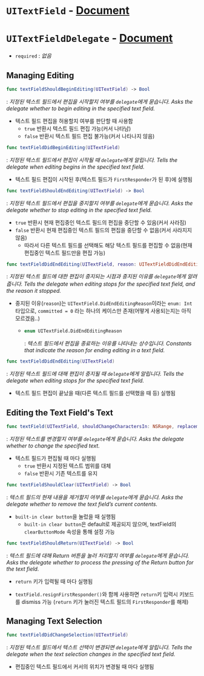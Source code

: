 # `UITextField` - [Document](https://developer.apple.com/documentation/uikit/uitextfield)



# `UITextFieldDelegate` - [Document](https://developer.apple.com/documentation/uikit/uitextfielddelegate)

- `required` : *없음*



## Managing Editing

```swift
func textFieldShouldBeginEditing(UITextField) -> Bool
```
: *지정된 텍스트 필드에서 편집을 시작할지 여부를 `delegate`에게 묻습니다.*
*Asks the delegate whether to begin editing in the specified text field.*

- 텍스트 필드 편집을 허용할지 여부를 판단할 때 사용함
  - `true` 반환시 텍스트 필드 편집 가능(커서 나타남)
  - `false` 반환시 텍스트 필드 편집 불가능(커서 나타나지 않음)



```swift
func textFieldDidBeginEditing(UITextField)
```
: *지정된 텍스트 필드에서 편집이 시작될 때 `delegate`에게 알립니다.*
*Tells the delegate when editing begins in the specified text field.*
- 텍스트 필드 편집이 시작된 후(텍스트 필드가 `FirstResponder`가 된 후)에 실행됨



```swift
func textFieldShouldEndEditing(UITextField) -> Bool
```
: *지정된 텍스트 필드에서 편집을 중지할지 여부를 `delegate`에게 묻습니다.*
*Asks the delegate whether to stop editing in the specified text field.*
- `true` 반환시 현재 편집중인 텍스트 필드의 편집을 중단할 수 있음(커서 사라짐)
- `false` 반환시 현재 편집중인 텍스트 필드의 편집을 중단할 수 없음(커서 사라지지 않음)
  - 따라서 다른 텍스트 필드를 선택해도 해당 텍스트 필드를 편집할 수 없음(현재 편집중인 텍스트 필드만을 편집 가능)



```swift
func textFieldDidEndEditing(UITextField, reason: UITextFieldDidEndEditingReason)
```
: *지정된 텍스트 필드에 대한 편집이 중지되는 시점과 중지된 이유를 `delegate`에게 알려줍니다.*
*Tells the delegate when editing stops for the specified text field, and the reason it stopped.*
- 중지된 이유(`reason`)는 `UITextField.DidEndEditingReason`이라는 `enum: Int` 타입으로,
  `committed = 0` 라는 하나의 케이스만 존재(어떻게 사용되는지는 아직 모르겠음..)
  - ```swift
    enum UITextField.DidEndEditingReason
    ```
    : *텍스트 필드에서 편집을 종료하는 이유를 나타내는 상수입니다.*
    *Constants that indicate the reason for ending editing in a text field.*



```swift
func textFieldDidEndEditing(UITextField)
```
: *지정된 텍스트 필드에 대해 편집이 중지될 때 `delegate`에게 알립니다.*
*Tells the delegate when editing stops for the specified text field.*
- 텍스트 필드 편집이 끝났을 때(다른 텍스트 필드를 선택했을 때 등) 실행됨




## Editing the Text Field's Text

```swift
func textField(UITextField, shouldChangeCharactersIn: NSRange, replacementString: String) -> Bool
```
: *지정된 텍스트를 변경할지 여부를 `delegate`에게 묻습니다.*
*Asks the delegate whether to change the specified text.*

- 텍스트 필드가 편집될 때 마다 실행됨
  - `true` 반환시 지정된 텍스트 범위를 대체
  - `false` 반환시 기존 텍스트를 유지 



```swift
func textFieldShouldClear(UITextField) -> Bool
```
: *텍스트 필드의 현재 내용을 제거할지 여부를 `delegate`에게 묻습니다.*
*Asks the delegate whether to remove the text field’s current contents.*

- `built-in clear button`을 눌렀을 때 실행됨
  - `built-in clear button`은 default로 제공되지 않으며, textField의 `clearButtonMode` 속성을 통해 설정 가능



```swift
func textFieldShouldReturn(UITextField) -> Bool
```
: *텍스트 필드에 대해 Return 버튼을 눌러 처리할지 여부를 `delegate`에게 묻습니다.*
*Asks the delegate whether to process the pressing of the Return button for the text field.*

- `return` 키가 입력될 때 마다 실행됨

- `textField.resignFirstResponder()`와 함께 사용하면 `return`키 입력시 키보드를 dismiss 가능
  (`return` 키가 눌러진 텍스트 필드의 `FirstResponder`를 해제)




## Managing Text Selection

```swift
func textFieldDidChangeSelection(UITextField)
```
: *지정된 텍스트 필드에서 텍스트 선택이 변경되면 `delegate`에게 알립니다.*
*Tells the delegate when the text selection changes in the specified text field.*

- 편집중인 텍스트 필드에서 커서의 위치가 변경될 때 마다 실행됨
